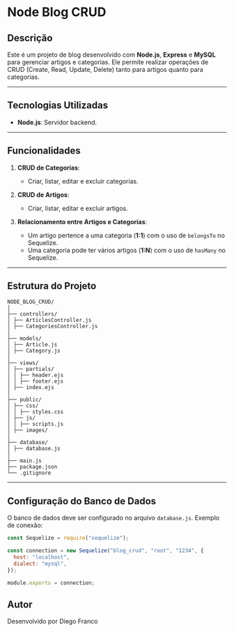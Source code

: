 # Node Blog CRUD

## Descrição

Este é um projeto de blog desenvolvido com **Node.js**, **Express** e **MySQL** para gerenciar artigos e categorias. Ele permite realizar operações de CRUD (Create, Read, Update, Delete) tanto para artigos quanto para categorias.

---

## Tecnologias Utilizadas

- **Node.js**: Servidor backend.

---

## Funcionalidades

1. **CRUD de Categorias**:

   - Criar, listar, editar e excluir categorias.

2. **CRUD de Artigos**:

   - Criar, listar, editar e excluir artigos.

3. **Relacionamento entre Artigos e Categorias**:
   - Um artigo pertence a uma categoria (**1:1**) com o uso de `belongsTo` no Sequelize.
   - Uma categoria pode ter vários artigos (**1:N**) com o uso de `hasMany` no Sequelize.

---

## Estrutura do Projeto

```
NODE_BLOG_CRUD/
│
├── controllers/
│ ├── ArticlesController.js
│ ├── CategoriesController.js
│
├── models/
│ ├── Article.js
│ ├── Category.js
│
├── views/
│ ├── partials/
│ │ ├── header.ejs
│ │ ├── footer.ejs
│ ├── index.ejs
│
├── public/
│ ├── css/
│ │ ├── styles.css
│ ├── js/
│ │ ├── scripts.js
│ ├── images/
│
├── database/
│ ├── database.js
│
├── main.js
├── package.json
└── .gitignore
```

---

## Configuração do Banco de Dados

O banco de dados deve ser configurado no arquivo `database.js`. Exemplo de conexão:

```javascript
const Sequelize = require("sequelize");

const connection = new Sequelize("blog_crud", "root", "1234", {
  host: "localhost",
  dialect: "mysql",
});

module.exports = connection;
```

## Autor

Desenvolvido por Diego Franco
